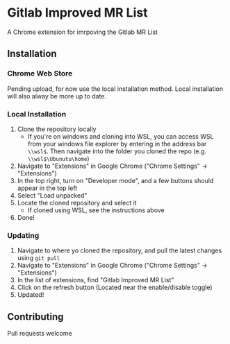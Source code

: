 # Gitlab Improved MR List

A Chrome extension for imrpoving the Gitlab MR List

## Installation

### Chrome Web Store

Pending upload, for now use the local installation method.
Local installation will also alway be more up to date.

### Local Installation

1. Clone the repository locally
   -  If you're on windows and cloning into WSL, you can access WSL from
      your windows file explorer by entering in the address bar `\\wsl$`.
      Then navigate into the folder you cloned the repo (e.g. `\\wsl$\Ubunutu\home`)
2. Navigate to "Extensions" in Google Chrome ("Chrome Settings" -> "Extensions")
3. In the top right, turn on "Developer mode", and a few buttons should appear in the top left
4. Select "Load unpacked"
5. Locate the cloned repository and select it
   -  If cloned using WSL, see the instructions above
6. Done!

### Updating

1. Navigate to where yo cloned the repository, and pull the latest changes using `git pull`
2. Navigate to "Extensions" in Google Chrome ("Chrome Settings" -> "Extensions")
3. In the list of extensions, find "Gitlab Improved MR List"
4. Click on the refresh button (Located near the enable/disable toggle)
5. Updated!

## Contributing

Pull requests welcome
